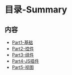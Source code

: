 # 目录-Summary

## 内容

  * [Part1-基础](README.md)
  * [Part2-控件]()
  * [Part3-组件]()
  * [Part4-JS插件]()
  * [Part5-视图]()